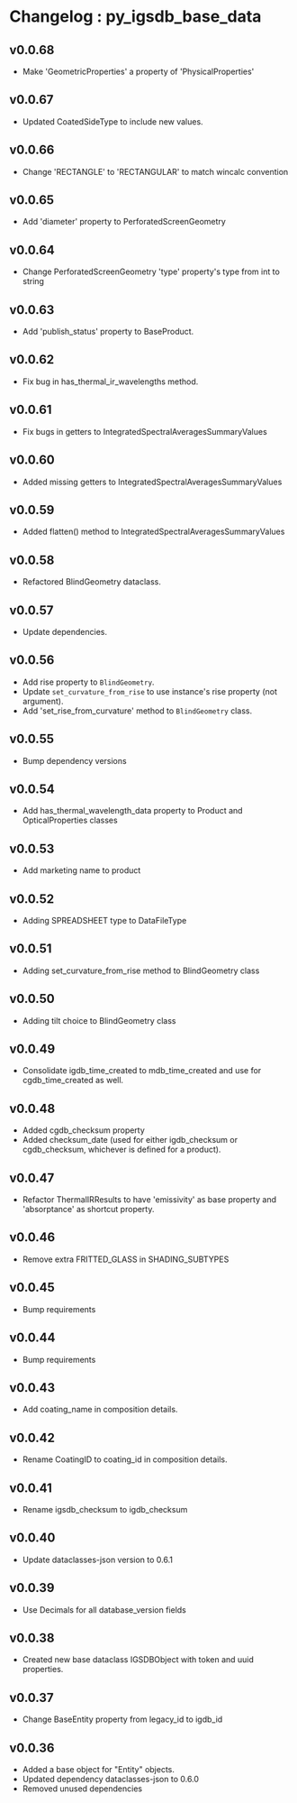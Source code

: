 # Changelog : py_igsdb_base_data

## v0.0.68

- Make 'GeometricProperties' a property of 'PhysicalProperties'

## v0.0.67

- Updated CoatedSideType to include new values.

## v0.0.66

- Change 'RECTANGLE' to 'RECTANGULAR' to match wincalc convention

## v0.0.65

- Add 'diameter' property to PerforatedScreenGeometry 

## v0.0.64

- Change PerforatedScreenGeometry 'type' property's type from int to string

## v0.0.63

- Add 'publish_status' property to BaseProduct.

## v0.0.62

- Fix bug in has_thermal_ir_wavelengths method.

## v0.0.61

- Fix bugs in getters to IntegratedSpectralAveragesSummaryValues

## v0.0.60

- Added missing getters to IntegratedSpectralAveragesSummaryValues

## v0.0.59

- Added flatten() method to IntegratedSpectralAveragesSummaryValues

## v0.0.58

- Refactored BlindGeometry dataclass.

## v0.0.57

- Update dependencies.

## v0.0.56

- Add rise property to `BlindGeometry`.
- Update `set_curvature_from_rise` to use instance's rise property (not argument).
- Add 'set_rise_from_curvature' method to `BlindGeometry` class.

## v0.0.55

- Bump dependency versions

## v0.0.54

- Add has_thermal_wavelength_data property to Product and OpticalProperties classes

## v0.0.53

- Add marketing name to product

## v0.0.52

- Adding SPREADSHEET type to DataFileType

## v0.0.51

- Adding set_curvature_from_rise method to BlindGeometry class

## v0.0.50

- Adding tilt choice to BlindGeometry class

## v0.0.49

- Consolidate igdb_time_created to mdb_time_created and use for cgdb_time_created as well.

## v0.0.48

- Added cgdb_checksum property
- Added checksum_date (used for either igdb_checksum or cgdb_checksum, whichever is defined for a product).

## v0.0.47

- Refactor ThermalIRResults to have 'emissivity' as base property and 'absorptance' as shortcut property.

## v0.0.46

- Remove extra FRITTED_GLASS in SHADING_SUBTYPES

## v0.0.45

- Bump requirements

## v0.0.44

- Bump requirements

## v0.0.43

- Add coating_name in composition details.

## v0.0.42

- Rename CoatingID to coating_id in composition details.

## v0.0.41

- Rename igsdb_checksum to igdb_checksum

## v0.0.40

- Update dataclasses-json version to 0.6.1

## v0.0.39

- Use Decimals for all database_version fields

## v0.0.38

- Created new base dataclass IGSDBObject with token and uuid properties.

## v0.0.37

- Change BaseEntity property from legacy_id to igdb_id

## v0.0.36

- Added a base object for "Entity" objects.
- Updated dependency dataclasses-json to 0.6.0
- Removed unused dependencies

